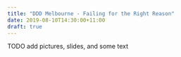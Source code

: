 ```yaml
---
title: "DDD Melbourne - Failing for the Right Reason"
date: 2019-08-10T14:30:00+11:00
draft: true
---
```


TODO add pictures, slides, and some text

